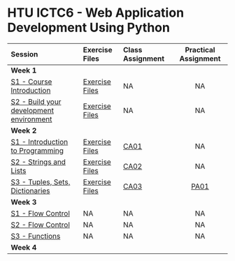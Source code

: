 # HTU ICTC6 - Web Application Development Using Python 

| Session                                                        | Exercise Files            | Class Assignment             |     Practical Assignment     |
| :------------------------------------------------------------- | :------------------------ | :--------------------------- | :--------------------------: |
| **Week 1**                                                     |
| [S1 - Course Introduction](./W1/lecture-notes/)                | [Exercise Files](./W1/S1) | NA                           |              NA              |
| [S2 - Build your development environment](./W1/lecture-notes/) | [Exercise Files](./W1/S2) | NA                           |              NA              |
| **Week 2**                                                     |
| [S1 - Introduction to Programming](./W2/lecture-notes/)        | [Exercise Files](./W2/S1) | [CA01](./W2/S1/CA01/CA01.md) |              NA              |
| [S2 - Strings and Lists](./W2/lecture-notes/)                  | [Exercise Files](./W2/S2) | [CA02](./W2/S2/CA02/CA02.md) |              NA              |
| [S3 - Tuples, Sets, Dictionaries](./W2/lecture-notes/)         | [Exercise Files](./W2/S3) | [CA03](./W2/S3/CA03/CA03.md) | [PA01](./W2/S3/PA01/PA01.md) |
| **Week 3**                                                     |
| [S1 - Flow Control](./W3/S1/)                                  | NA                        | NA                           |              NA              |
| [S2 - Flow Control](./W3/S2/)                                  | NA                        | NA                           |              NA              |
| [S3 - Functions](./W3/S3/)                                     | NA                        | NA                           |              NA              |
| **Week 4**                                                     |
